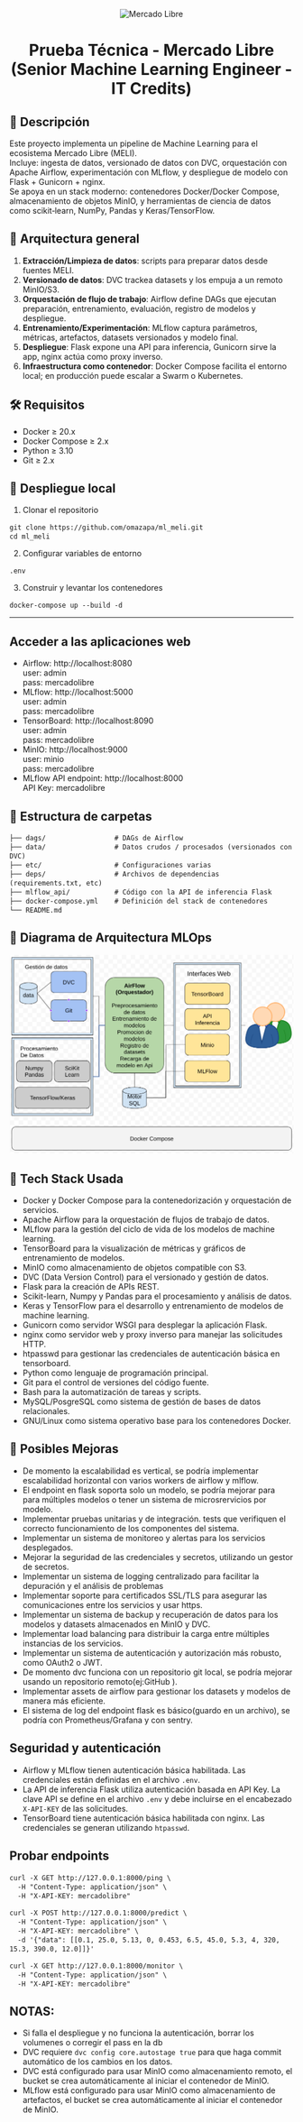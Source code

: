 <p align="center">
  <img src="https://http2.mlstatic.com/frontend-assets/ui-navigation/5.20.4/mercadolibre/logo__large_plus.png" alt="Mercado Libre" width="200"/>
</p>

<h1 align="center">Prueba Técnica - Mercado Libre  (Senior Machine Learning Engineer - IT Credits)</h1>


## 📌 Descripción  
Este proyecto implementa un pipeline de Machine Learning para el ecosistema Mercado Libre (MELI).  
Incluye: ingesta de datos, versionado de datos con DVC, orquestación con Apache Airflow, experimentación con MLflow, y despliegue de modelo con Flask + Gunicorn + nginx.  
Se apoya en un stack moderno: contenedores Docker/Docker Compose, almacenamiento de objetos MinIO, y herramientas de ciencia de datos como scikit‑learn, NumPy, Pandas y Keras/TensorFlow.

## 🧭 Arquitectura general  
1. **Extracción/Limpieza de datos**: scripts para preparar datos desde fuentes MELI.  
2. **Versionado de datos**: DVC trackea datasets y los empuja a un remoto MinIO/S3.  
3. **Orquestación de flujo de trabajo**: Airflow define DAGs que ejecutan preparación, entrenamiento, evaluación, registro de modelos y despliegue.  
4. **Entrenamiento/Experimentación**: MLflow captura parámetros, métricas, artefactos, datasets versionados y modelo final.  
5. **Despliegue**: Flask expone una API para inferencia, Gunicorn sirve la app, nginx actúa como proxy inverso.  
6. **Infraestructura como contenedor**: Docker Compose facilita el entorno local; en producción puede escalar a Swarm o Kubernetes.

## 🛠️ Requisitos  
- Docker ≥ 20.x  
- Docker Compose ≥ 2.x  
- Python ≥ 3.10  
- Git ≥ 2.x

## 🚀 Despliegue local
1. Clonar el repositorio  
```
git clone https://github.com/omazapa/ml_meli.git
cd ml_meli
```
2. Configurar variables de entorno  
```
.env
```
3. Construir y levantar los contenedores  
```
docker-compose up --build -d
```

---

## Acceder a las aplicaciones web
- Airflow: http://localhost:8080  
  user: admin  
  pass: mercadolibre
- MLflow: http://localhost:5000  
  user: admin  
  pass: mercadolibre
- TensorBoard: http://localhost:8090  
  user: admin  
  pass: mercadolibre
- MinIO: http://localhost:9000  
  user: minio  
  pass: mercadolibre
- MLflow API endpoint: http://localhost:8000  
  API Key: mercadolibre

## 📂 Estructura de carpetas
```
├── dags/                 # DAGs de Airflow
├── data/                 # Datos crudos / procesados (versionados con DVC)
├── etc/                  # Configuraciones varias
├── deps/                 # Archivos de dependencias (requirements.txt, etc)
├── mlflow_api/           # Código con la API de inferencia Flask
├── docker-compose.yml    # Definición del stack de contenedores
└── README.md
```
## 🧭 Diagrama de Arquitectura MLOps

![Diagrama MLOps — ML MELI](docs/mlops-architecture.png)

## 🧰 Tech Stack Usada
* Docker y Docker Compose para la contenedorización y orquestación de servicios.
* Apache Airflow para la orquestación de flujos de trabajo de datos.
* MLflow para la gestión del ciclo de vida de los modelos de machine learning.
* TensorBoard para la visualización de métricas y gráficos de entrenamiento de modelos.
* MinIO como almacenamiento de objetos compatible con S3.
* DVC (Data Version Control) para el versionado y gestión de datos.
* Flask para la creación de APIs REST.
* Scikit-learn, Numpy y Pandas para el procesamiento y análisis de datos.
* Keras y TensorFlow para el desarrollo y entrenamiento de modelos de machine learning.
* Gunicorn como servidor WSGI para desplegar la aplicación Flask.
* nginx como servidor web y proxy inverso para manejar las solicitudes HTTP.
* htpasswd para gestionar las credenciales de autenticación básica en tensorboard.
* Python como lenguaje de programación principal.
* Git para el control de versiones del código fuente.
* Bash para la automatización de tareas y scripts.
* MySQL/PosgreSQL como sistema de gestión de bases de datos relacionales.
* GNU/Linux como sistema operativo base para los contenedores Docker.


## 🚀 Posibles Mejoras

* De momento la escalabilidad es vertical, se podría implementar escalabilidad horizontal con varios workers de airflow y mlflow.
* El endpoint en flask soporta solo un modelo, se podría mejorar para para múltiples modelos o tener un sistema de microsrervicios por modelo.
* Implementar pruebas unitarias y de integración. tests que verifiquen el correcto funcionamiento de los componentes del sistema.
* Implementar un sistema de monitoreo y alertas para los servicios desplegados.
* Mejorar la seguridad de las credenciales y secretos, utilizando un gestor de secretos.
* Implementar un sistema de logging centralizado para facilitar la depuración y el análisis de problemas
* Implementar soporte para certificados SSL/TLS para asegurar las comunicaciones entre los servicios y usar https.
* Implementar un sistema de backup y recuperación de datos para los modelos y datasets almacenados en MinIO y DVC.
* Implementar load balancing para distribuir la carga entre múltiples instancias de los servicios.
* Implementar un sistema de autenticación y autorización más robusto, como OAuth2 o JWT.
* De momento dvc funciona con un repositorio git local, se podría mejorar usando un repositorio remoto(ej:GitHub ).
* Implementar assets de airflow para gestionar los datasets y modelos de manera más eficiente.
* El sistema de log del endpoint flask es básico(guardo en un archivo), se podría con Prometheus/Grafana y con sentry.

## Seguridad y autenticación
* Airflow y MLflow tienen autenticación básica habilitada. Las credenciales están definidas en el archivo `.env`.
* La API de inferencia Flask utiliza autenticación basada en API Key. La clave API se define en el archivo `.env` y debe incluirse en el encabezado `X-API-KEY` de las solicitudes.
* TensorBoard tiene autenticación básica habilitada con nginx. Las credenciales se generan utilizando `htpasswd`.

## Probar endpoints
```
curl -X GET http://127.0.0.1:8000/ping \
  -H "Content-Type: application/json" \
  -H "X-API-KEY: mercadolibre"
```

```
curl -X POST http://127.0.0.1:8000/predict \
  -H "Content-Type: application/json" \
  -H "X-API-KEY: mercadolibre" \
  -d '{"data": [[0.1, 25.0, 5.13, 0, 0.453, 6.5, 45.0, 5.3, 4, 320, 15.3, 390.0, 12.0]]}'
```

```
curl -X GET http://127.0.0.1:8000/monitor \
  -H "Content-Type: application/json" \
  -H "X-API-KEY: mercadolibre"
```

## NOTAS:

* Si falla el despliegue y no funciona la autenticación, borrar los volumenes o corregir el pass en la db
* DVC requiere `dvc config core.autostage true` para que haga commit automático de los cambios en los datos.
* DVC está configurado para usar MinIO como almacenamiento remoto, el bucket se crea automáticamente al iniciar el contenedor de MinIO.
* MLflow está configurado para usar MinIO como almacenamiento de artefactos, el bucket se crea automáticamente al iniciar el contenedor de MinIO.


